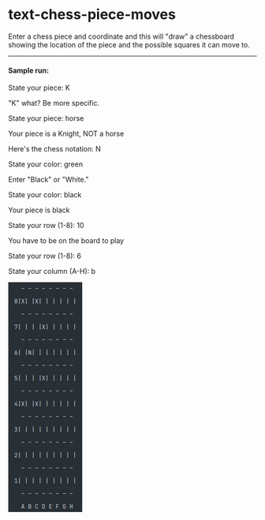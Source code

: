 # text-chess-piece-moves
Enter a chess piece and coordinate and this will "draw" a chessboard showing the location of the piece and the possible 
squares it can move to.
___
#### Sample run:

State your piece: K

"K" what? Be more specific.

State your piece: horse

Your piece is a Knight, NOT a horse

Here's the chess notation:  N

State your color: green

Enter "Black" or "White."

State your color: black

Your piece is black

State your row (1-8): 10

You have to be on the board to play

State your row (1-8): 6

State your column (A-H): b

![Knight on B6](https://github.com/Varigarble/text-chess-piece-moves/blob/master/BKB6_082648.JPG)
